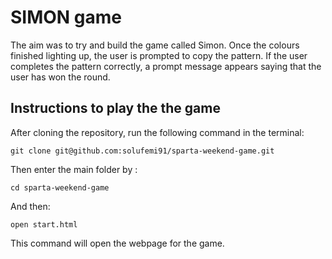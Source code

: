 # SIMON game

The aim was to try and build the game called Simon. Once the colours finished lighting up, the user is prompted to copy the pattern. If the user completes the pattern correctly, a prompt message appears saying that the user has won the round.

## Instructions to play the the game

After cloning the repository, run the following command in the terminal:

    git clone git@github.com:solufemi91/sparta-weekend-game.git

Then enter the main folder by :

    cd sparta-weekend-game

And then:

    open start.html

This command will open the webpage for the game.
